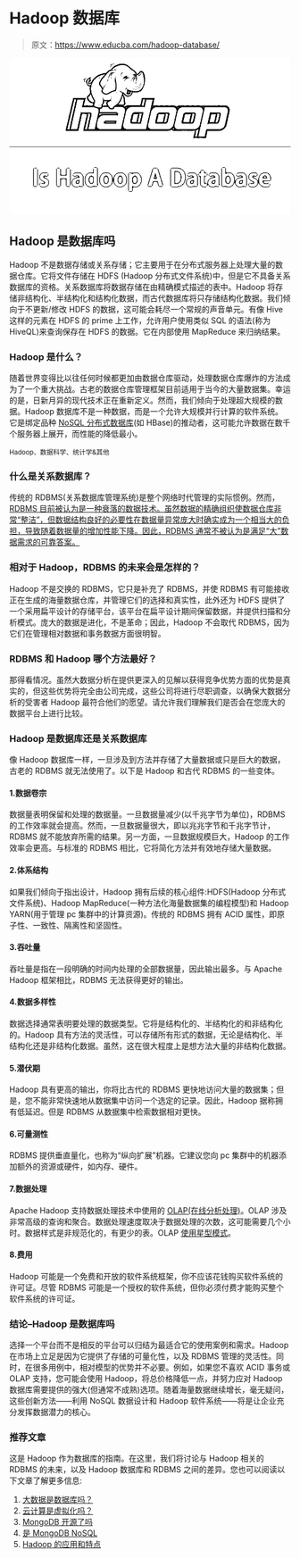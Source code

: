 # Hadoop 数据库

> 原文：<https://www.educba.com/hadoop-database/>

![Is Hadoop A Database](img/f6ae40d74a9cc63f478350c0e531a2ec.png)



## Hadoop 是数据库吗

Hadoop 不是数据存储或关系存储；它主要用于在分布式服务器上处理大量的数据仓库。它将文件存储在 HDFS (Hadoop 分布式文件系统)中，但是它不具备关系数据库的资格。关系数据库将数据存储在由精确模式描述的表中。Hadoop 将存储非结构化、半结构化和结构化数据，而古代数据库将只存储结构化数据。我们倾向于不更新/修改 HDFS 的数据，这可能会耗尽一个常规的声音单元。有像 Hive 这样的元素在 HDFS 的 prime 上工作，允许用户使用类似 SQL 的语法(称为 HiveQL)来查询保存在 HDFS 的数据。它在内部使用 MapReduce 来归纳结果。

### Hadoop 是什么？

随着世界变得比以往任何时候都更加由数据仓库驱动，处理数据仓库爆炸的方法成为了一个重大挑战。古老的数据仓库管理框架目前适用于当今的大量数据集。幸运的是，日新月异的现代技术正在重新定义。然而，我们倾向于处理超大规模的数据。Hadoop 数据库不是一种数据，而是一个允许大规模并行计算的软件系统。它是绑定品种 [NoSQL 分布式数据库](https://www.educba.com/what-is-nosql/)(如 HBase)的推动者，这可能允许数据在数千个服务器上展开，而性能的降低最小。

<small>Hadoop、数据科学、统计学&其他</small>

### 什么是关系数据库？

传统的 RDBMS(关系数据库管理系统)是整个网络时代管理的实际惯例。然而， [RDBMS 目前被认为是一种衰落的数据技术。虽然数据的精确组织使数据仓库非常“整洁”，但数据结构良好的必要性在数据量异常庞大时确实成为一个相当大的负担，导致随着数据量的增加性能下降。因此，RDBMS 通常不被认为是满足“大”数据需求的可靠答案。](https://www.educba.com/what-is-rdbms/)

### 相对于 Hadoop，RDBMS 的未来会是怎样的？

Hadoop 不是交换的 RDBMS，它只是补充了 RDBMS，并使 RDBMS 有可能接收正在生成的海量数据仓库，并管理它们的选择和真实性，此外还为 HDFS 提供了一个采用扁平设计的存储平台，该平台在扁平设计期间保留数据，并提供扫描和分析模式。庞大的数据是进化，不是革命；因此，Hadoop 不会取代 RDBMS，因为它们在管理相对数据和事务数据方面很明智。

### RDBMS 和 Hadoop 哪个方法最好？

那得看情况。虽然大数据分析在提供更深入的见解以获得竞争优势方面的优势是真实的，但这些优势将完全由公司完成，这些公司将进行尽职调查，以确保大数据分析的受害者 Hadoop 最符合他们的愿望。请允许我们理解我们是否会在您庞大的数据平台上进行比较。

### Hadoop 是数据库还是关系数据库

像 Hadoop 数据库一样，一旦涉及到方法并存储了大量数据或只是巨大的数据，古老的 RDBMS 就无法使用了。以下是 Hadoop 和古代 RDBMS 的一些变体。

#### 1.数据卷宗

数据量表明保留和处理的数据量。一旦数据量减少(以千兆字节为单位)，RDBMS 的工作效率就会提高。然而，一旦数据量很大，即以兆兆字节和千兆字节计，RDBMS 就不能放弃所需的结果。另一方面，一旦数据规模巨大，Hadoop 的工作效率会更高。与标准的 RDBMS 相比，它将简化方法并有效地存储大量数据。

#### 2.体系结构

如果我们倾向于指出设计，Hadoop 拥有后续的核心组件:HDFS(Hadoop 分布式文件系统)、Hadoop MapReduce(一种方法化海量数据集的编程模型)和 Hadoop YARN(用于管理 pc 集群中的计算资源)。传统的 RDBMS 拥有 ACID 属性，即原子性、一致性、隔离性和坚固性。

#### 3.吞吐量

吞吐量是指在一段明确的时间内处理的全部数据量，因此输出最多。与 Apache Hadoop 框架相比，RDBMS 无法获得更好的输出。

#### 4.数据多样性

数据选择通常表明要处理的数据类型。它将是结构化的、半结构化的和非结构化的。Hadoop 具有方法的灵活性，可以存储所有形式的数据，无论是结构化、半结构化还是非结构化数据。虽然，这在很大程度上是想方法大量的非结构化数据。

#### 5.潜伏期

Hadoop 具有更高的输出，你将比古代的 RDBMS 更快地访问大量的数据集；但是，您不能非常快速地从数据集中访问一个选定的记录。因此，Hadoop 据称拥有低延迟。但是 RDBMS 从数据集中检索数据相对更快。

#### 6.可量测性

RDBMS 提供垂直量化，也称为“纵向扩展”机器。它建议您向 pc 集群中的机器添加额外的资源或硬件，如内存、硬件。

#### 7.数据处理

Apache Hadoop 支持数据处理技术中使用的 [OLAP(在线分析处理)](https://www.educba.com/what-is-olap/)。OLAP 涉及非常高级的查询和聚合。数据处理速度取决于数据处理的次数，这可能需要几个小时。数据样式是非规范化的，有更少的表。OLAP [使用星型模式](https://www.educba.com/what-is-star-schema/)。

#### 8.费用

Hadoop 可能是一个免费和开放的软件系统框架，你不应该花钱购买软件系统的许可证。尽管 RDBMS 可能是一个授权的软件系统，但你必须付费才能购买整个软件系统的许可证。

### 结论–Hadoop 是数据库吗

选择一个平台而不是相反的平台可以归结为最适合它的使用案例和需求。Hadoop 在市场上立足是因为它提供了存储的可量化性，以及 RDBMS 管理的灵活性。同时，在很多用例中，相对模型的优势并不必要。例如，如果您不喜欢 ACID 事务或 OLAP 支持，您可能会使用 Hadoop，将总价格降低一点，并努力应对 Hadoop 数据库需要提供的强大(但通常不成熟)选项。随着海量数据继续增长，毫无疑问，这些创新方法——利用 NoSQL 数据设计和 Hadoop 软件系统——将是让企业充分发挥数据潜力的核心。

### 推荐文章

这是 Hadoop 作为数据库的指南。在这里，我们将讨论与 Hadoop 相关的 RDBMS 的未来，以及 Hadoop 数据库和 RDBMS 之间的差异。您也可以阅读以下文章了解更多信息:

1.  [大数据是数据库吗？](https://www.educba.com/is-big-data-a-database/)
2.  [云计算是虚拟化吗？](https://www.educba.com/cloud-computing-virtualization/)
3.  [MongoDB 开源了吗](https://www.educba.com/mongodb-open-source/)
4.  [是 MongoDB NoSQL](https://www.educba.com/mongodb-nosql/)
5.  [Hadoop 的应用和特点](https://www.educba.com/what-is-hadoop/)





